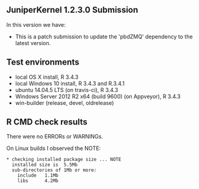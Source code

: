 ## JuniperKernel 1.2.3.0 Submission
In this version we have:
* This is a patch submission to update the 'pbdZMQ' dependency to the latest version.

## Test environments
* local OS X install, R 3.4.3
* local Windows 10 install, R 3.4.3 and R.3.4.1
* ubuntu 14.04.5 LTS (on travis-ci), R 3.4.3
* Windows Server 2012 R2 x64 (build 9600) (on Appveyor), R 3.4.3
* win-builder (release, devel, oldrelease)

## R CMD check results
There were no ERRORs or WARNINGs.

On Linux builds I observed the NOTE:

```
* checking installed package size ... NOTE
  installed size is  5.5Mb
  sub-directories of 1Mb or more:
    include   1.1Mb
    libs      4.2Mb
```
